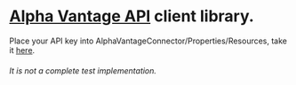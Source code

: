 # [Alpha Vantage API](https://www.alphavantage.co/documentation) client library.

Place your API key into AlphaVantageConnector/Properties/Resources, take it [here](https://www.alphavantage.co/support/#api-key).

###### It is not a complete test implementation.

